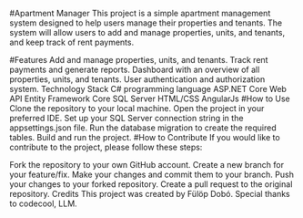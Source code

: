 #Apartment Manager
This project is a simple apartment management system designed to help users manage their properties and tenants. The system will allow users to add and manage properties, units, and tenants, and keep track of rent payments.

#Features
Add and manage properties, units, and tenants.
Track rent payments and generate reports.
Dashboard with an overview of all properties, units, and tenants.
User authentication and authorization system.
Technology Stack
C# programming language
ASP.NET Core Web API
Entity Framework Core
SQL Server
HTML/CSS
AngularJs
#How to Use
Clone the repository to your local machine.
Open the project in your preferred IDE.
Set up your SQL Server connection string in the appsettings.json file.
Run the database migration to create the required tables.
Build and run the project.
#How to Contribute
If you would like to contribute to the project, please follow these steps:

Fork the repository to your own GitHub account.
Create a new branch for your feature/fix.
Make your changes and commit them to your branch.
Push your changes to your forked repository.
Create a pull request to the original repository.
Credits
This project was created by Fülöp Dobó. Special thanks to codecool, LLM.

